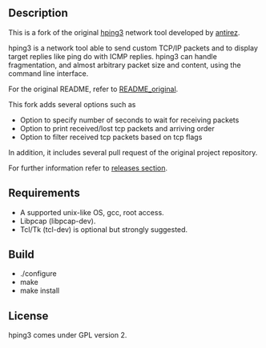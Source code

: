 ## Description

This is a fork of the original [hping3](https://github.com/antirez/hping) network tool developed by [antirez](https://github.com/antirez).

hping3 is a network tool able to send custom TCP/IP packets and to display target replies like ping do with ICMP replies. hping3 can handle fragmentation, and almost arbitrary packet size and content, using the command line interface.

For the original README, refer to [README_original](README_original).

This fork adds several options such as 
* Option to specify number of seconds to wait for receiving packets
* Option to print received/lost tcp packets and arriving order
* Option to filter received tcp packets based on tcp flags

In addition, it includes several pull request of the original project repository.

For further information refer to [releases section](https://github.com/igaritano/hping/releases/).

## Requirements

* A supported unix-like OS, gcc, root access.
* Libpcap (libpcap-dev).
* Tcl/Tk (tcl-dev) is optional but strongly suggested.

## Build

* ./configure
* make
* make install

## License

hping3 comes under GPL version 2.
